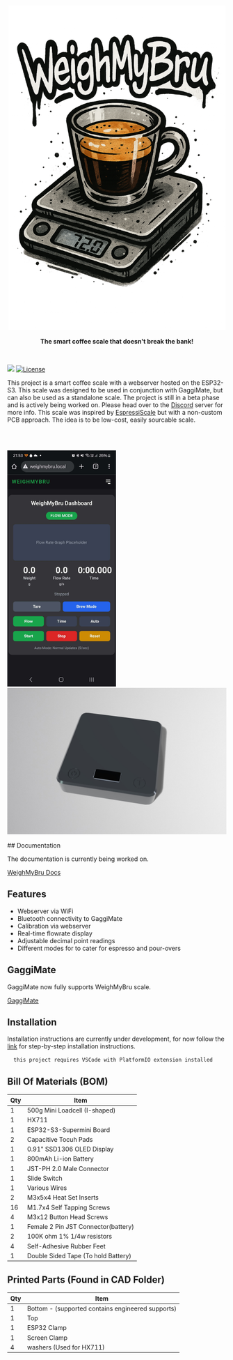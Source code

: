 <p align="center">
<img src="https://raw.githubusercontent.com/031devstudios/weighmybru/refs/heads/master/docs/assets/logo.png" alt="WeighMyBru Dashboard" width="500" height="745"/>
</p>

<p align="center">  <b>The smart coffee scale that doesn't break the bank!</b></p>
<br>

[![](https://dcbadge.limes.pink/api/server/HYp4TSEjSf)](https://discord.gg/HYp4TSEjSf)
[![License](https://img.shields.io/badge/License-CC%20BY--NC--SA%204.0-lightgrey.svg?style=for-the-badge)](LICENSE)

This project is a smart coffee scale with a webserver hosted on the ESP32-S3.
This scale was designed to be used in conjunction with GaggiMate, but can also be used as a standalone scale. The project is still in a beta phase and is actively being worked on. Please head over to the [Discord](https://discord.gg/HYp4TSEjSf) server for more info. This scale was inspired by [EspressiScale](https://www.espressiscale.com) but with a non-custom PCB approach. The idea is to be low-cost, easily sourcable scale.

<br>
<br>
<p>
<img src="docs/assets/dashboard.jpg" alt="WeighMyBru Dashboard" width="250" />
<img src="docs/assets/weighmybru.jpg" alt="WeighMyBru Dashboard" width="700" />
</p>
## Documentation

The documentation is currently being worked on. 

[WeighMyBru Docs](https://031devstudios.github.io/weighmybru-docs/)

## Features

- Webserver via WiFi
- Bluetooth connectivity to GaggiMate
- Calibration via webserver
- Real-time flowrate display
- Adjustable decimal point readings
- Different modes for to cater for espresso and pour-overs

## GaggiMate

GaggiMate now fully supports WeighMyBru scale.

[GaggiMate](https://github.com/jniebuhr/gaggimate)

## Installation

Installation instructions are currently under development, for now follow the [link](https://031devstudios.github.io/weighmybru-docs/#/installation/flashing) for step-by-step installation instructions.

```
  this project requires VSCode with PlatformIO extension installed
```

## Bill Of Materials (BOM)

| Qty |           Item                      | 
| --- | ----------------------------------- |  
|  1  | 500g Mini Loadcell (I-shaped)       |  
|  1  | HX711                               |
|  1  | ESP32-S3-Supermini Board            |
|  2  | Capacitive Tocuh Pads               |
|  1  | 0.91" SSD1306 OLED Display          |
|  1  | 800mAh Li-ion Battery               |
|  1  | JST-PH 2.0 Male Connector           |
|  1  | Slide Switch                        |
|  1  | Various Wires                       |
|  2  | M3x5x4 Heat Set Inserts             |
|  16 | M1.7x4 Self Tapping Screws          |
|  4  | M3x12 Button Head Screws            |
|  1  | Female 2 Pin JST Connector(battery) |
|  2  | 100K ohm 1% 1/4w resistors          |
|  4  | Self-Adhesive Rubber Feet           |
|  1  | Double Sided Tape (To hold Battery) |



##           Printed Parts (Found in CAD Folder)

| Qty |           Item                                        | 
| --- | ----------------------------------------------------- |  
|  1  | Bottom - (supported contains engineered supports)     |  
|  1  | Top                                                   |
|  1  | ESP32 Clamp                                           |
|  1  | Screen Clamp                                          |
|  4  | washers (Used for HX711)                              |

